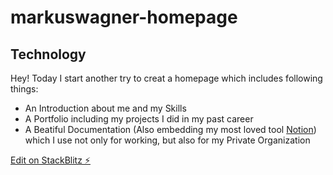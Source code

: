 # markuswagner-homepage

## Technology

Hey! Today I start another try to creat a homepage which includes following things:

- An Introduction about me and my Skills
- A Portfolio including my projects I did in my past career
- A Beatiful Documentation (Also embedding my most loved tool [Notion](https://notion.so)) which I use not only for working, but also for my Private Organization

[Edit on StackBlitz ⚡️](https://stackblitz.com/edit/nuxt-5-minutes-jjqwee)